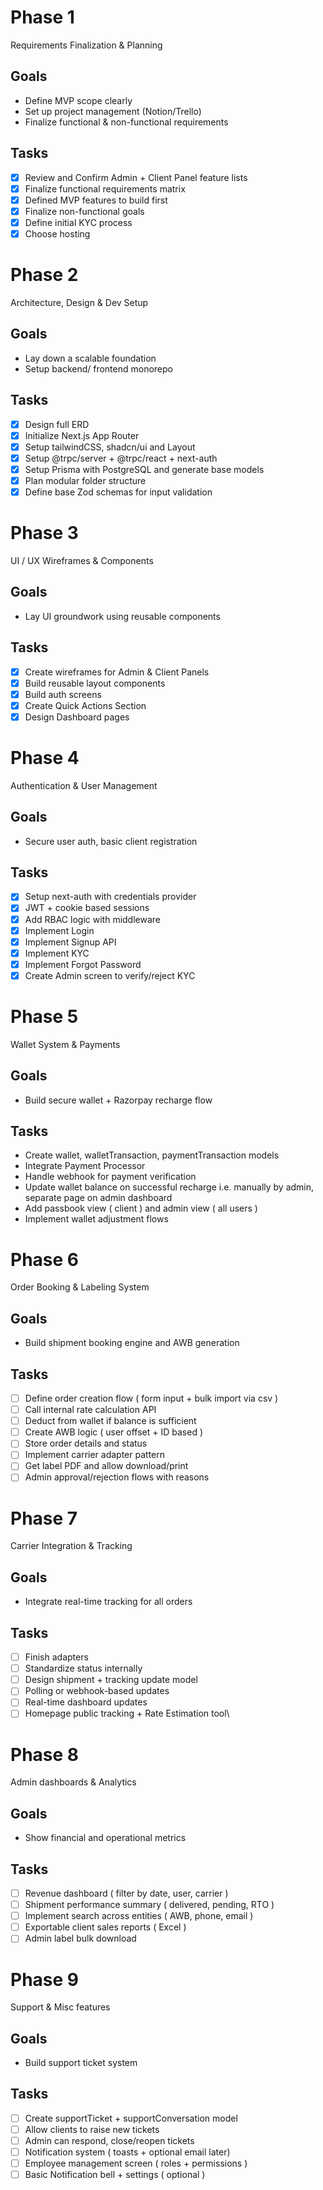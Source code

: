 # Phase 1
Requirements Finalization & Planning

## Goals
- Define MVP scope clearly
- Set up project management (Notion/Trello)
- Finalize functional & non-functional requirements

## Tasks
- [x] Review and Confirm Admin + Client Panel feature lists
- [x] Finalize functional requirements matrix
- [x] Defined MVP features to build first
- [x] Finalize non-functional goals
- [x] Define initial KYC process
- [x] Choose hosting

# Phase 2
Architecture, Design & Dev Setup

## Goals
- Lay down a scalable foundation
- Setup backend/ frontend monorepo

## Tasks
- [x] Design full ERD
- [x] Initialize Next.js App Router
- [x] Setup tailwindCSS, shadcn/ui and Layout
- [x] Setup @trpc/server + @trpc/react + next-auth
- [x] Setup Prisma with PostgreSQL and generate base models
- [x] Plan modular folder structure
- [x] Define base Zod schemas for input validation

# Phase 3
UI / UX Wireframes & Components

## Goals
- Lay UI groundwork using reusable components

## Tasks
- [x] Create wireframes for Admin & Client Panels
- [x] Build reusable layout components
- [x] Build auth screens
- [x] Create Quick Actions Section
- [x] Design Dashboard pages

# Phase 4
Authentication & User Management

## Goals
- Secure user auth, basic client registration

## Tasks
- [x] Setup next-auth with credentials provider
- [x] JWT + cookie based sessions
- [x] Add RBAC logic with middleware
- [x] Implement Login
- [x] Implement Signup API 
- [x] Implement KYC
- [x] Implement Forgot Password
- [x] Create Admin screen to verify/reject KYC

# Phase 5
Wallet System & Payments

## Goals
- Build secure wallet + Razorpay recharge flow

## Tasks
- Create wallet, walletTransaction, paymentTransaction models
- Integrate Payment Processor
- Handle webhook for payment verification
- Update wallet balance on successful recharge i.e. manually by admin, separate page on admin dashboard
- Add passbook view ( client ) and admin view ( all users )
- Implement wallet adjustment flows

# Phase 6
Order Booking & Labeling System

## Goals
- Build shipment booking engine and AWB generation

## Tasks
- [ ] Define order creation flow ( form input + bulk import via csv )
- [ ] Call internal rate calculation API
- [ ] Deduct from wallet if balance is sufficient
- [ ] Create AWB logic ( user offset + ID based )
- [ ] Store order details and status
- [ ] Implement carrier adapter pattern
- [ ] Get label PDF and allow download/print
- [ ] Admin approval/rejection flows with reasons

# Phase 7
Carrier Integration & Tracking

## Goals
- Integrate real-time tracking for all orders

## Tasks
- [ ] Finish adapters
- [ ] Standardize status internally
- [ ] Design shipment + tracking update model
- [ ] Polling or webhook-based updates
- [ ] Real-time dashboard updates
- [ ] Homepage public tracking + Rate Estimation tool\

# Phase 8
Admin dashboards & Analytics

## Goals
- Show financial and operational metrics

## Tasks
- [ ] Revenue dashboard ( filter by date, user, carrier )
- [ ] Shipment performance summary ( delivered, pending, RTO )
- [ ] Implement search across entities ( AWB, phone, email )
- [ ] Exportable client sales reports ( Excel )
- [ ] Admin label bulk download

# Phase 9
Support & Misc features

## Goals
- Build support ticket system

## Tasks
- [ ] Create supportTicket + supportConversation model
- [ ] Allow clients to raise new tickets
- [ ] Admin can respond, close/reopen tickets
- [ ] Notification system ( toasts + optional email later)
- [ ] Employee management screen ( roles + permissions )
- [ ] Basic Notification bell + settings ( optional )